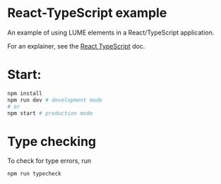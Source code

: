 # React-TypeScript example

An example of using LUME elements in a React/TypeScript application.

For an explainer, see the [React TypeScript](https://lume.io/docs/#/guide/compatibility?id=react-typescript) doc.

# Start:

```sh
npm install
npm run dev # development mode
# or
npm start # production mode
```

# Type checking

To check for type errors, run

```sh
npm run typecheck
```
